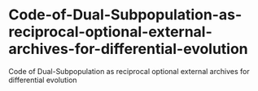 # Code-of-Dual-Subpopulation-as-reciprocal-optional-external-archives-for-differential-evolution
Code of Dual-Subpopulation as reciprocal optional external archives for differential evolution
